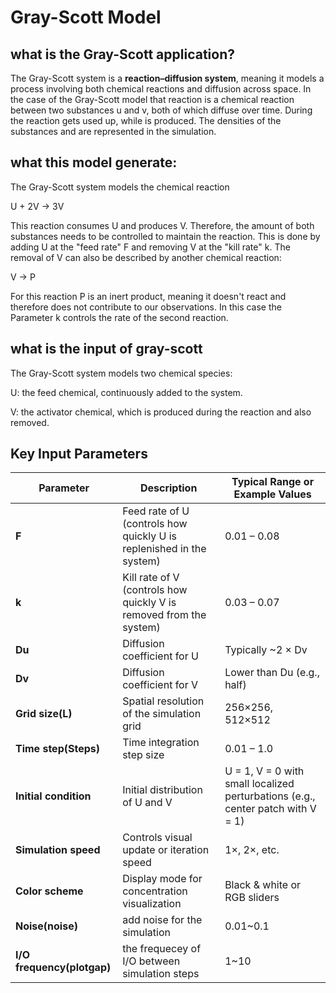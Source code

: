 # Gray-Scott Model
## what is the Gray-Scott application?
The Gray-Scott system is a **reaction–diffusion system**, meaning it models a process involving both chemical reactions and diffusion across space. In the case of the Gray-Scott model that reaction is a chemical reaction between two substances 
 u and v, both of which diffuse over time. During the reaction gets used up, while  is produced. The densities of the substances 
 and are represented in the simulation.

## what this model generate:
The Gray-Scott system models the chemical reaction

U + 2V ->  3V

This reaction consumes U and produces V. Therefore, the amount of both substances needs to be controlled to maintain the reaction. This is done by adding U at the "feed rate" F and removing V at the "kill rate" k. The removal of V can also be described by another chemical reaction:

V -> P

For this reaction P is an inert product, meaning it doesn't react and therefore does not contribute to our observations. In this case the Parameter k controls the rate of the second reaction.


## what is the input of gray-scott

The Gray-Scott system models two chemical species:

U: the feed chemical, continuously added to the system.

V: the activator chemical, which is produced during the reaction and also removed.




##  Key Input Parameters

| Parameter      | Description                                    | Typical Range or Example Values         |
|----------------|------------------------------------------------|----------------------------------------|
| **F**          | Feed rate of U (controls how quickly U is replenished in the system) | 0.01 – 0.08         |
| **k**          | Kill rate of V (controls how quickly V is removed from the system) | 0.03 – 0.07         |
| **Du**         | Diffusion coefficient for U                   | Typically ~2 × Dv        |
| **Dv**         | Diffusion coefficient for V                   | Lower than Du (e.g., half) |
| **Grid size(L)**  | Spatial resolution of the simulation grid     | 256×256, 512×512       |
| **Time step(Steps)**  | Time integration step size                   | 0.01 – 1.0            |
| **Initial condition** | Initial distribution of U and V         | U = 1, V = 0 with small localized perturbations (e.g., center patch with V = 1) |
| **Simulation speed** | Controls visual update or iteration speed | 1×, 2×, etc.          |
| **Color scheme** | Display mode for concentration visualization | Black & white or RGB sliders |
| **Noise(noise)** | add noise for the simulation | 0.01~0.1 |
| **I/O frequency(plotgap)** | the frequecey of I/O between simulation steps  | 1~10 |















